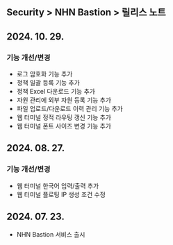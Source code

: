 ## Security > NHN Bastion > 릴리스 노트

## 2024. 10. 29.
### 기능 개선/변경
* 로그 암호화 기능 추가
* 정책 일괄 등록 기능 추가
* 정책 Excel 다운로드 기능 추가
* 자원 관리에 외부 자원 등록 기능 추가
* 파일 업로드/다운로드 이력 관리 기능 추가
* 웹 터미널 정적 라우팅 갱신 기능 추가
* 웹 터미널 폰트 사이즈 변경 기능 추가

## 2024. 08. 27.
### 기능 개선/변경
* 웹 터미널 한국어 입력/출력 추가
* 웹 터미널 플로팅 IP 생성 조건 수정

## 2024. 07. 23.
* NHN Bastion 서비스 출시
